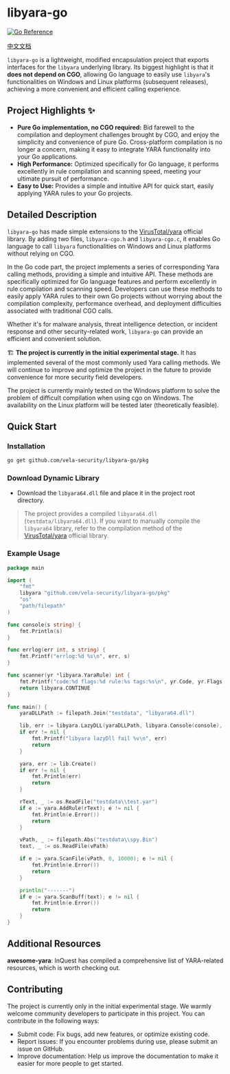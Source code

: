 # libyara-go

[![Go Reference](https://pkg.go.dev/badge/github.com/vela-security/libyara-go.svg)](https://pkg.go.dev/github.com/vela-security/libyara-go)

[中文文档](README_zh.md)


`libyara-go` is a lightweight, modified encapsulation project that exports interfaces for the `libyara` underlying library. Its biggest highlight is that it **does not depend on CGO**, allowing Go language to easily use `libyara`'s functionalities on Windows and Linux platforms (subsequent releases), achieving a more convenient and efficient calling experience.

## Project Highlights ✨

  * **Pure Go implementation, no CGO required:**  Bid farewell to the compilation and deployment challenges brought by CGO, and enjoy the simplicity and convenience of pure Go. Cross-platform compilation is no longer a concern, making it easy to integrate YARA functionality into your Go applications.
  * **High Performance:**  Optimized specifically for Go language, it performs excellently in rule compilation and scanning speed, meeting your ultimate pursuit of performance.
  * **Easy to Use:**  Provides a simple and intuitive API for quick start, easily applying YARA rules to your Go projects.

## Detailed Description

`libyara-go` has made simple extensions to the [VirusTotal/yara](https://github.com/VirusTotal/yara) official library. By adding two files, `libyara-cgo.h` and `libyara-cgo.c`, it enables Go language to call `libyara` functionalities on Windows and Linux platforms without relying on CGO.

In the Go code part, the project implements a series of corresponding Yara calling methods, providing a simple and intuitive API. These methods are specifically optimized for Go language features and perform excellently in rule compilation and scanning speed. Developers can use these methods to easily apply YARA rules to their own Go projects without worrying about the compilation complexity, performance overhead, and deployment difficulties associated with traditional CGO calls.

Whether it's for malware analysis, threat intelligence detection, or incident response and other security-related work, `libyara-go` can provide an efficient and convenient solution.

🏗 **The project is currently in the initial experimental stage.** It has implemented several of the most commonly used Yara calling methods. We will continue to improve and optimize the project in the future to provide convenience for more security field developers.

The project is currently mainly tested on the Windows platform to solve the problem of difficult compilation when using cgo on Windows. The availability on the Linux platform will be tested later (theoretically feasible).

## Quick Start

### Installation

```bash
go get github.com/vela-security/libyara-go/pkg
```

### Download Dynamic Library

  - Download the `libyara64.dll` file and place it in the project root directory.

> The project provides a compiled `libyara64.dll` (`testdata/libyara64.dll`).
> If you want to manually compile the `libyara64` library, refer to the compilation method of the [VirusTotal/yara](https://github.com/VirusTotal/yara) official library.

### Example Usage

```golang:example/main.go
package main

import (
    "fmt"
    libyara "github.com/vela-security/libyara-go/pkg"
    "os"
    "path/filepath"
)

func console(s string) {
    fmt.Println(s)
}

func errlog(err int, s string) {
    fmt.Printf("errlog:%d %s\n", err, s)
}

func scanner(yr *libyara.YaraRule) int {
    fmt.Printf("code:%d flags:%d rule:%s tags:%s\n", yr.Code, yr.Flags, yr.Rule(), yr.Tag())
    return libyara.CONTINUE
}

func main() {
	yaraDLLPath := filepath.Join("testdata", "libyara64.dll")

    lib, err := libyara.LazyDLL(yaraDLLPath, libyara.Console(console), libyara.ErrLog(errlog), libyara.Scanner(scanner))
    if err != nil {
        fmt.Printf("libyara lazyDll fail %v\n", err)
        return
    }

    yara, err := lib.Create()
    if err != nil {
        fmt.Println(err)
        return
    }

    rText, _ := os.ReadFile("testdata\\test.yar")
    if e := yara.AddRule(rText); e != nil {
        fmt.Println(e.Error())
        return
    }

    vPath, _ := filepath.Abs("testdata\\spy.Bin")
	text, _ := os.ReadFile(vPath)

	if e := yara.ScanFile(vPath, 0, 10000); e != nil {
		fmt.Println(e.Error())
		return
	}

	println("-------")
	if e := yara.ScanBuff(text); e != nil {
		fmt.Println(e.Error())
		return
	}
}
```

## Additional Resources

**awesome-yara**: InQuest has compiled a comprehensive list of YARA-related resources, which is worth checking out.

## Contributing

The project is currently only in the initial experimental stage. We warmly welcome community developers to participate in this project. You can contribute in the following ways:

  - Submit code: Fix bugs, add new features, or optimize existing code.
  - Report issues: If you encounter problems during use, please submit an issue on GitHub.
  - Improve documentation: Help us improve the documentation to make it easier for more people to get started.
